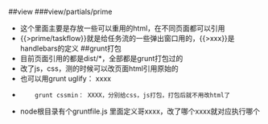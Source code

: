 ##view
###view/partials/prime  
* 这个里面主要是存放一些可以重用的html，在不同页面都可以引用
* {{>prime/taskflow}}就是给任务流的一些弹出窗口用的，{{>xxx}}是handlebars的定义
##grunt打包
* 目前页面引用的都是dist/*，全部都是grunt打包过的
* 改了js，css，测的时候可以改页面html引用原始的
* 也可以用grunt uglify： xxxx
*         grunt cssmin： XXXX，分别给css，js打包，打包后就不用改html了
* node根目录有个gruntfile.js 里面定义哥xxxx，改了哪个xxxx就对应执行哪个
